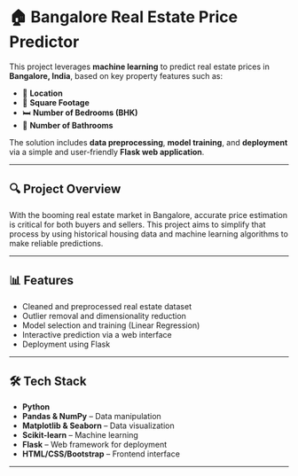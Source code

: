 # 🏠 Bangalore Real Estate Price Predictor

This project leverages **machine learning** to predict real estate prices in **Bangalore, India**, based on key property features such as:

- 📍 **Location**  
- 📐 **Square Footage**  
- 🛏️ **Number of Bedrooms (BHK)**  
- 🛁 **Number of Bathrooms**  

The solution includes **data preprocessing**, **model training**, and **deployment** via a simple and user-friendly **Flask web application**.

---

## 🔍 Project Overview

With the booming real estate market in Bangalore, accurate price estimation is critical for both buyers and sellers. This project aims to simplify that process by using historical housing data and machine learning algorithms to make reliable predictions.

---

## 📊 Features

- Cleaned and preprocessed real estate dataset  
- Outlier removal and dimensionality reduction  
- Model selection and training (Linear Regression)  
- Interactive prediction via a web interface  
- Deployment using Flask  

---

## 🛠️ Tech Stack

- **Python**  
- **Pandas & NumPy** – Data manipulation  
- **Matplotlib & Seaborn** – Data visualization  
- **Scikit-learn** – Machine learning  
- **Flask** – Web framework for deployment  
- **HTML/CSS/Bootstrap** – Frontend interface  

---
